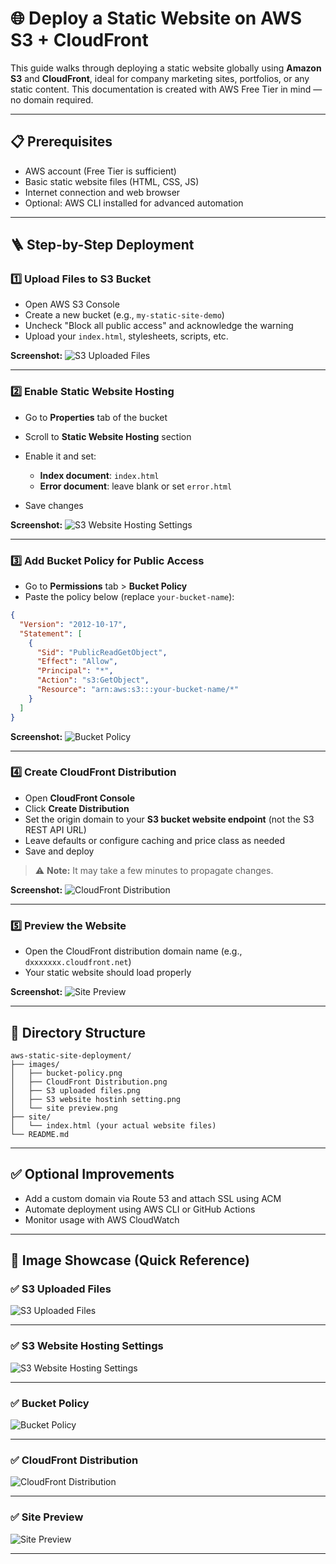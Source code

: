 # 🌐 Deploy a Static Website on AWS S3 + CloudFront

This guide walks through deploying a static website globally using **Amazon S3** and **CloudFront**, ideal for company marketing sites, portfolios, or any static content. This documentation is created with AWS Free Tier in mind — no domain required.

---

## 📋 Prerequisites

* AWS account (Free Tier is sufficient)
* Basic static website files (HTML, CSS, JS)
* Internet connection and web browser
* Optional: AWS CLI installed for advanced automation

---

## 🪜 Step-by-Step Deployment

### 1️⃣ Upload Files to S3 Bucket

* Open AWS S3 Console
* Create a new bucket (e.g., `my-static-site-demo`)
* Uncheck "Block all public access" and acknowledge the warning
* Upload your `index.html`, stylesheets, scripts, etc.

**Screenshot:**
![S3 Uploaded Files](images/S3%20uploaded%20files.png)

---

### 2️⃣ Enable Static Website Hosting

* Go to **Properties** tab of the bucket
* Scroll to **Static Website Hosting** section
* Enable it and set:

  * **Index document**: `index.html`
  * **Error document**: leave blank or set `error.html`
* Save changes

**Screenshot:**
![S3 Website Hosting Settings](images/S3%20website%20hostinh%20setting.png)

---

### 3️⃣ Add Bucket Policy for Public Access

* Go to **Permissions** tab > **Bucket Policy**
* Paste the policy below (replace `your-bucket-name`):

```json
{
  "Version": "2012-10-17",
  "Statement": [
    {
      "Sid": "PublicReadGetObject",
      "Effect": "Allow",
      "Principal": "*",
      "Action": "s3:GetObject",
      "Resource": "arn:aws:s3:::your-bucket-name/*"
    }
  ]
}
```

**Screenshot:**
![Bucket Policy](images/bucket-policy.png)

---

### 4️⃣ Create CloudFront Distribution

* Open **CloudFront Console**
* Click **Create Distribution**
* Set the origin domain to your **S3 bucket website endpoint** (not the S3 REST API URL)
* Leave defaults or configure caching and price class as needed
* Save and deploy

> ⚠️ **Note:** It may take a few minutes to propagate changes.

**Screenshot:**
![CloudFront Distribution](images/CloudFront%20Distribution.png)

---

### 5️⃣ Preview the Website

* Open the CloudFront distribution domain name (e.g., `dxxxxxxx.cloudfront.net`)
* Your static website should load properly

**Screenshot:**
![Site Preview](images/site%20preview.png)

---

## 📂 Directory Structure

```
aws-static-site-deployment/
├── images/
│   ├── bucket-policy.png
│   ├── CloudFront Distribution.png
│   ├── S3 uploaded files.png
│   ├── S3 website hostinh setting.png
│   └── site preview.png
├── site/
│   └── index.html (your actual website files)
└── README.md
```

---

## ✅ Optional Improvements

* Add a custom domain via Route 53 and attach SSL using ACM
* Automate deployment using AWS CLI or GitHub Actions
* Monitor usage with AWS CloudWatch

---

## 📸 Image Showcase (Quick Reference)

### ✅ S3 Uploaded Files

![S3 Uploaded Files](images/S3%20uploaded%20files.png)

---

### ✅ S3 Website Hosting Settings

![S3 Website Hosting Settings](images/S3%20website%20hostinh%20setting.png)

---

### ✅ Bucket Policy

![Bucket Policy](images/bucket-policy.png)

---

### ✅ CloudFront Distribution

![CloudFront Distribution](images/CloudFront%20Distribution.png)

---

### ✅ Site Preview

![Site Preview](images/site%20preview.png)

---

